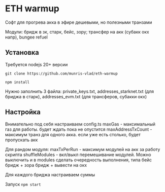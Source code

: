 # ETH warmup

Софт для прогрева акка в эфире дешевыми, но полезными транзами

Модули: бридж в зк, старк, бейс, зору; трансфер на акк (субакк окх напр), bungee refuel

## Установка

Требуется nodejs 20+ версии

`git clone https://github.com/munris-vlad/eth-warmup`

`npm install`

Нужно заполнить 3 файла: private_keys.txt, addresses_starknet.txt (для бриджа в старк), addresses_evm.txt (для трансферов, субакки окх)


## Настройка
Внимательно под себя настраиваем config.ts
maxGas - максимальный газ для работы. будет ждать пока не опустится
maxAddressTxCount - максимум транз для одного акка. если уже есть столько, будет пропускать акк

Для рандом модуля:
maxTxPerRun - максимум модулей на акк за работу скрипта
shuffleModules - вкл/выкл перемешивание модулей. Можно выключить и в modules сделать очередность выполнения, типа бейс бридж + зора бридж + вывести на окх

Для каждого бриджа настраиваем суммы

Запуск `npm start`